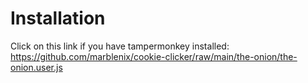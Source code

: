 # Installation

Click on this link if you have tampermonkey installed: https://github.com/marblenix/cookie-clicker/raw/main/the-onion/the-onion.user.js
